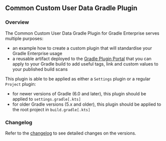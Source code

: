 ## Common Custom User Data Gradle Plugin

### Overview

The Common Custom User Data Gradle Plugin for Gradle Enterprise serves multiple purposes:
- an example how to create a custom plugin that will standardise your Gradle Enterprise usage
- a reusable artifact deployed to the [Gradle Plugin Portal](https://plugins.gradle.org/plugin/com.gradle.common-custom-user-data-gradle-plugin) that you can apply to your Gradle build 
  to add useful tags, link and custom values to your published build scans
  
This plugin is able to be applied as either a `Settings` plugin or a regular `Project` plugin:
- for newer versions of Gradle (6.0 and later), this plugin should be applied to `settings.gradle[.kts]`
- for older Gradle versions (5.x and older), this plugin should be applied to the root project in `build.gradle[.kts]`

### Changelog

Refer to the [changelog](https://github.com/gradle/gradle-enterprise-build-config-samples/blob/master/common-custom-user-data-gradle-plugin/CHANGELOG.md) to see detailed changes on the versions.
